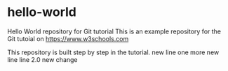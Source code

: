 # hello-world

Hello World repository for Git tutorial
This is an example repository for the Git tutoial on https://www.w3schools.com

This repository is built step by step in the tutorial.
new line
one more new line
line 2.0
new change


